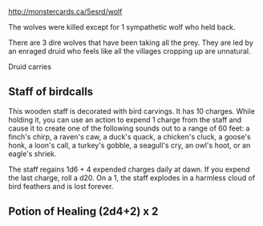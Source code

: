 http://monstercards.ca/5esrd/wolf

The wolves were killed except for 1 sympathetic wolf who held back.

There are 3 dire wolves that have been taking all the prey. They are led by an enraged druid who feels like all the villages cropping up are unnatural.

Druid carries

## Staff of birdcalls

This wooden staff is decorated with bird carvings. It has 10 charges. While holding it, you can use an action to expend 1 charge from the staff and cause it to create one of the following sounds out to a range of 60 feet: a finch's chirp, a raven's caw, a duck's quack, a chicken's cluck, a goose's honk, a loon's call, a turkey's gobble, a seagull's cry, an owl's hoot, or an eagle's shriek.

The staff regains 1d6 + 4 expended charges daily at dawn. If you expend the last charge, roll a d20. On a 1, the staff explodes in a harmless cloud of bird feathers and is lost forever.

## Potion of Healing (2d4+2) x 2